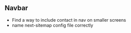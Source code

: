 ## Navbar

- Find a way to include contact in nav on smaller screens
- name next-sitemap config file correctly
